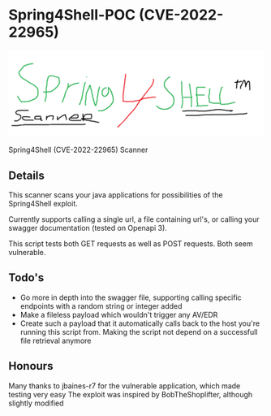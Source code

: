 # Spring4Shell-POC (CVE-2022-22965)
![spring4shell](spring4shell.png)

Spring4Shell (CVE-2022-22965) Scanner

## Details

This scanner scans your java applications for possibilities of the Spring4Shell exploit. 

Currently supports calling a single url, a file containing url's, or calling your swagger documentation (tested on Openapi 3). 

This script tests both GET requests as well as POST requests. Both seem vulnerable.

## Todo's

- Go more in depth into the swagger file, supporting calling specific endpoints with a random string or integer added
- Make a fileless payload which wouldn't trigger any AV/EDR
- Create such a payload that it automatically calls back to the host you're running this script from. Making the script not depend on a successfull file retrieval anymore

## Honours

Many thanks to jbaines-r7 for the vulnerable application, which made testing very easy
The exploit was inspired by BobTheShoplifter, although slightly modified




